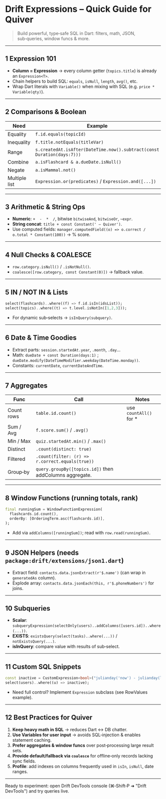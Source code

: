 # Drift **Expressions** – Quick Guide for **Quiver**

> Build powerful, type‑safe SQL in Dart: filters, math, JSON, sub‑queries, window funcs & more.

---
 
## 1 Expression 101

* **Column = Expression** → every column getter (`topics.title`) is already an `Expression<T>`.
* Chain helpers to build SQL: `equals`, `isNull`, `length`, `avg()`, etc.
* Wrap Dart literals with `Variable()` when mixing with SQL (e.g. `price * Variable(qty)`).

---

## 2 Comparisons & Boolean

| Need          | Example                                                                | SQL out             |
| ------------- | ---------------------------------------------------------------------- | ------------------- |
| Equality      | `f.id.equals(topicId)`                                                 | `= ?`               |
| Inequality    | `f.title.notEquals(titleVar)`                                          | `<> ?`              |
| Range         | `s.createdAt.isAfter(DateTime.now().subtract(const Duration(days:7)))` | `> ?`               |
| Combine       | `a.isFlashcard & a.dueDate.isNull()`                                   | `AND`               |
| Negate        | `a.isMammal.not()`                                                     | `NOT`               |
| Multiple list | `Expression.or(predicates)` / `Expression.and([...])`                  | parenthesised chain |

---

## 3 Arithmetic & String Ops

* **Numeric**: `+  -  *  /`, bitwise `bitwiseAnd`, `bitwiseOr`, `~expr`.
* **String concat**: `title + const Constant(' – Quiver')`.
* Use computed fields: `manager.computedField((o) => o.correct / o.total * Constant(100))` → % score.

---

## 4 Null Checks & COALESCE

* `row.category.isNull()` / `.isNotNull()`.
* `coalesce([row.category, const Constant(0)])` → fallback value.

---

## 5 IN / NOT IN & Lists

```dart
select(flashcards)..where((f) => f.id.isIn(idsList));
select(topics)..where((t) => t.level.isNotIn([1,2,3]));
```

* For dynamic sub‑selects → `isInQuery(subquery)`.

---

## 6 Date & Time Goodies

* Extract parts: `session.startedAt.year`, `.month`, `.day`…
* Math: `dueDate + const Duration(days:1)` ;  `dueDate.modify(DateTimeModifier.weekday(DateTime.monday))`.
* Constants: `currentDate`, `currentDateAndTime`.

---

## 7 Aggregates

| Func       | Call                                                    | Notes                   |
| ---------- | ------------------------------------------------------- | ----------------------- |
| Count rows | `table.id.count()`                                      | use `countAll()` for \* |
| Sum / Avg  | `f.score.sum()` / `.avg()`                              |                         |
| Min / Max  | `quiz.startedAt.min()` / `.max()`                       |                         |
| Distinct   | `.count(distinct: true)`                                |                         |
| Filtered   | `.count(filter: (r) => r.correct.equals(true))`         |                         |
| Group‑by   | `query.groupBy([topics.id])` then addColumns aggregate. |                         |

---

## 8 Window Functions (running totals, rank)

```dart
final runningSum = WindowFunctionExpression(
  flashcards.id.count(),
  orderBy: [OrderingTerm.asc(flashcards.id)],
);
```

* Add via `addColumns([runningSum])`; read with `row.read(runningSum)`.

---

## 9 JSON Helpers (needs `package:drift/extensions/json1.dart`)

* Extract field: `contacts.data.jsonExtract(r'$.name')` (can wrap in `generatedAs` column).
* Explode array: `contacts.data.jsonEach(this, r'$.phoneNumbers')` for joins.

---

## 10 Subqueries

* **Scalar**: `subqueryExpression(selectOnly(users)..addColumns([users.id])..where(...))`.
* **EXISTS**: `existsQuery(select(tasks)..where(...))` / `notExistsQuery(...)`.
* **isInQuery**: compare value with results of sub‑select.

---

## 11 Custom SQL Snippets

```dart
const inactive = CustomExpression<bool>("julianday('now') - julianday(last_login) > 60");
select(users)..where((u) => inactive);
```

* Need full control? Implement `Expression` subclass (see RowValues example).

---

## 12 Best Practices for Quiver

1. **Keep heavy math in SQL** → reduces Dart ↔ DB chatter.
2. **Use Variables for user input** → avoids SQL‑injection & enables statement caching.
3. **Prefer aggregates & window funcs** over post‑processing large result sets.
4. **Provide default/fallback via `coalesce`** for offline‐only records lacking sync fields.
5. **Profile**: add indexes on columns frequently used in `isIn`, `isNull`, date ranges.

---

Ready to experiment: open Drift DevTools console (⌘‑Shift‑P ➜ "Drift DevTools") and try queries live.
